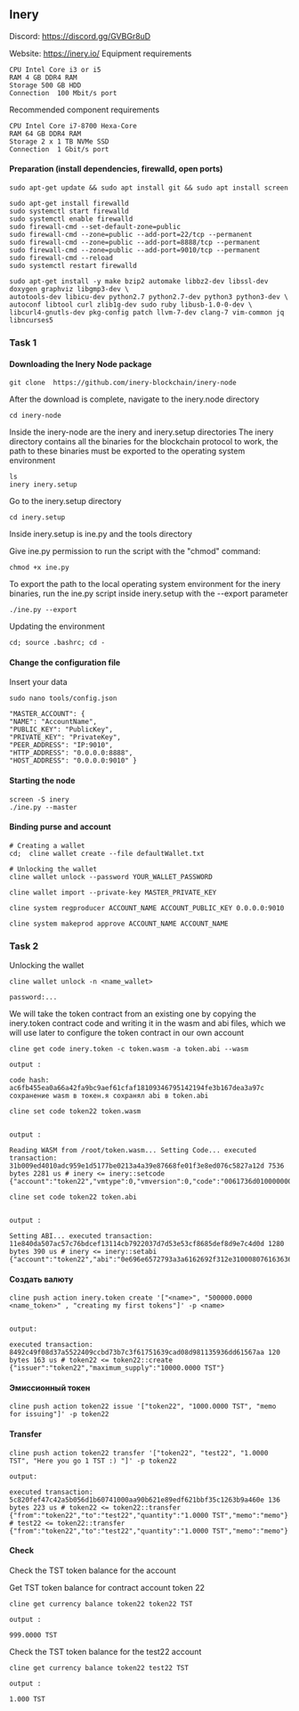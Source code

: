 ## Inery
Discord: https://discord.gg/GVBGr8uD

Website: https://inery.io/
Equipment requirements
```
CPU	Intel Core i3 or i5
RAM	4 GB DDR4 RAM
Storage	500 GB HDD
Connection	100 Mbit/s port
```
Recommended component requirements
```
CPU	Intel Core i7-8700 Hexa-Core
RAM	64 GB DDR4 RAM
Storage	2 x 1 TB NVMe SSD
Connection	1 Gbit/s port
```

#### Preparation (install dependencies, firewalld, open ports)
```
sudo apt-get update && sudo apt install git && sudo apt install screen

sudo apt-get install firewalld 
sudo systemctl start firewalld 
sudo systemctl enable firewalld 
sudo firewall-cmd --set-default-zone=public 
sudo firewall-cmd --zone=public --add-port=22/tcp --permanent 
sudo firewall-cmd --zone=public --add-port=8888/tcp --permanent 
sudo firewall-cmd --zone=public --add-port=9010/tcp --permanent 
sudo firewall-cmd --reload 
sudo systemctl restart firewalld

sudo apt-get install -y make bzip2 automake libbz2-dev libssl-dev doxygen graphviz libgmp3-dev \
autotools-dev libicu-dev python2.7 python2.7-dev python3 python3-dev \
autoconf libtool curl zlib1g-dev sudo ruby libusb-1.0-0-dev \
libcurl4-gnutls-dev pkg-config patch llvm-7-dev clang-7 vim-common jq libncurses5
```
### Task 1
#### Downloading the Inery Node package
```
git clone  https://github.com/inery-blockchain/inery-node
```
After the download is complete, navigate to the inery.node directory
```
cd inery-node
```
Inside the inery-node are the inery and inery.setup directories The inery directory contains all the binaries for the blockchain protocol to work, the path to these binaries must be exported to the operating system environment
```
ls    
inery inery.setup
```
Go to the inery.setup directory
```
cd inery.setup
```
Inside inery.setup is ine.py and the tools directory

Give ine.py permission to run the script with the "chmod" command:
```
chmod +x ine.py
```
To export the path to the local operating system environment for the inery binaries, run the ine.py script inside inery.setup with the --export parameter
```
./ine.py --export
```
Updating the environment
```
cd; source .bashrc; cd -
```
#### Change the configuration file
Insert your data
```
sudo nano tools/config.json

"MASTER_ACCOUNT": {     
"NAME": "AccountName",     
"PUBLIC_KEY": "PublicKey",     
"PRIVATE_KEY": "PrivateKey",     
"PEER_ADDRESS": "IP:9010",     
"HTTP_ADDRESS": "0.0.0.0:8888",     
"HOST_ADDRESS": "0.0.0.0:9010" }
```
#### Starting the node
```
screen -S inery
./ine.py --master
```
#### Binding purse and account
```
# Creating a wallet
cd;  cline wallet create --file defaultWallet.txt

# Unlocking the wallet
cline wallet unlock --password YOUR_WALLET_PASSWORD
 
cline wallet import --private-key MASTER_PRIVATE_KEY
  
cline system regproducer ACCOUNT_NAME ACCOUNT_PUBLIC_KEY 0.0.0.0:9010
  
cline system makeprod approve ACCOUNT_NAME ACCOUNT_NAME
```

### Task 2
Unlocking the wallet
```
cline wallet unlock -n <name_wallet>

password:...
```
We will take the token contract from an existing one by copying the inery.token contract code and writing it in the wasm and abi files, which we will use later to configure the token contract in our own account
```
cline get code inery.token -c token.wasm -a token.abi --wasm

output :

code hash: ac6fb455ea0a66a42fa9bc9aef61cfaf18109346795142194fe3b167dea3a97c сохранение wasm в токен.я сохранял abi в token.abi
```

```
cline set code token22 token.wasm


output :

Reading WASM from /root/token.wasm... Setting Code... executed transaction: 31b009ed4010adc959e1d5177be0213a4a39e87668fe01f3e8ed076c5827a12d 7536 bytes 2281 us # inery <= inery::setcode {"account":"token22","vmtype":0,"vmversion":0,"code":"0061736d0100000001a0011b60000060017e0060027f7f...

cline set code token22 token.abi


output :

Setting ABI... executed transaction: 11e840da507ac57c76bdcef13114cb7922037d7d53e53cf8685def8d9e7c4d0d 1280 bytes 390 us # inery <= inery::setabi {"account":"token22","abi":"0e696e6572793a3a6162692f312e310008076163636f756e7400010762616c616e636505...
```

#### Создать валюту
```
cline push action inery.token create '["<name>", "500000.0000 <name_token>" , "creating my first tokens"]' -p <name>


output:

executed transaction: 8492c49f08d37a5522409ccbd73b7c3f61751639cad08d981135936dd61567aa 120 bytes 163 us # token22 <= token22::create {"issuer":"token22","maximum_supply":"10000.0000 TST"}
```

#### Эмиссионный токен
```
cline push action token22 issue '["token22", "1000.0000 TST", "memo for issuing"]' -p token22
```

#### Transfer
```
cline push action token22 transfer '["token22", "test22", "1.0000 TST", "Here you go 1 TST :) "]' -p token22

output:

executed transaction: 5c820fef47c42a5b056d1b60741000aa90b621e89edf621bbf35c1263b9a460e 136 bytes 223 us # token22 <= token22::transfer {"from":"token22","to":"test22","quantity":"1.0000 TST","memo":"memo"} # test22 <= token22::transfer {"from":"token22","to":"test22","quantity":"1.0000 TST","memo":"memo"}
```

#### Check
Check the TST token balance for the account

Get TST token balance for contract account token 22

```
cline get currency balance token22 token22 TST

output :

999.0000 TST
```
Check the TST token balance for the test22 account

```
cline get currency balance token22 test22 TST

output :

1.000 TST
```
